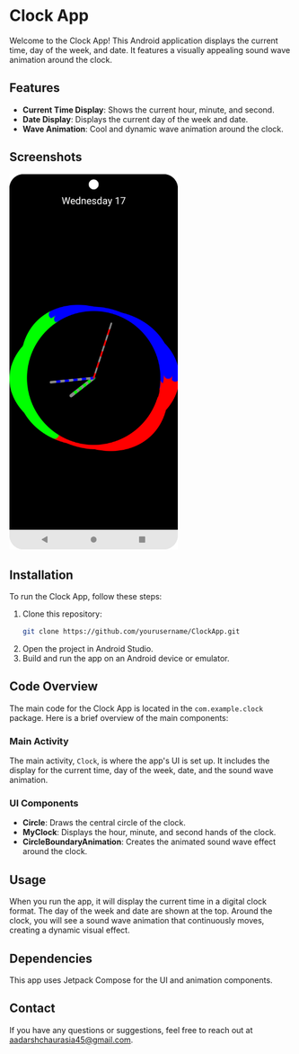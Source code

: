 # Clock App

Welcome to the Clock App! This Android application displays the current time, day of the week, and date. It features a visually appealing sound wave animation around the clock.

## Features

- **Current Time Display**: Shows the current hour, minute, and second.
- **Date Display**: Displays the current day of the week and date.
- **Wave Animation**: Cool and dynamic wave animation around the clock.

## Screenshots


<img src="ClockApp.png" alt="Screenshot" width="300"/>

## Installation

To run the Clock App, follow these steps:

1. Clone this repository:
    ```bash
    git clone https://github.com/yourusername/ClockApp.git
    ```
2. Open the project in Android Studio.
3. Build and run the app on an Android device or emulator.

## Code Overview

The main code for the Clock App is located in the `com.example.clock` package. Here is a brief overview of the main components:

### Main Activity

The main activity, `Clock`, is where the app's UI is set up. It includes the display for the current time, day of the week, date, and the sound wave animation.

### UI Components

- **Circle**: Draws the central circle of the clock.
- **MyClock**: Displays the hour, minute, and second hands of the clock.
- **CircleBoundaryAnimation**: Creates the animated sound wave effect around the clock.

## Usage

When you run the app, it will display the current time in a digital clock format. The day of the week and date are shown at the top. Around the clock, you will see a sound wave animation that continuously moves, creating a dynamic visual effect.

## Dependencies

This app uses Jetpack Compose for the UI and animation components.

## Contact

If you have any questions or suggestions, feel free to reach out at [aadarshchaurasia45@gmail.com](mailto:aadarshchaurasia45@gmail.com).
